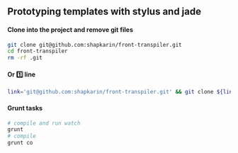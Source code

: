 ## Prototyping templates with stylus and jade

#### Clone into the project and remove git files

```bash
git clone git@github.com:shapkarin/front-transpiler.git
cd front-transpiler
rm -rf .git
```

#### Or :one: line

```bash
link='git@github.com:shapkarin/front-transpiler.git' && git clone ${link} && _git=${link#*/} && cd $(echo ${_git%.*}) && rm -rf .git
```

#### Grunt tasks

```bash
# compile and run watch
grunt
# compile
grunt co
```